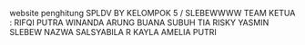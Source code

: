 website penghitung SPLDV BY KELOMPOK 5 / SLEBEWWWW TEAM
KETUA : 
RIFQI PUTRA WINANDA
ARUNG BUANA SUBUH
TIA RISKY YASMIN SLEBEW
NAZWA SALSYABILA R
KAYLA AMELIA PUTRI
